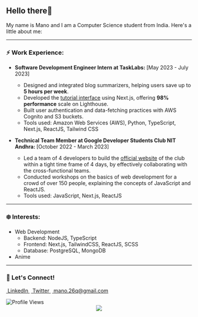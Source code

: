 ## Hello there👋

My name is Mano and I am a Computer Science student from India. Here's a little about me:

---

### ⚡ Work Experience:

- <strong>Software Development Engineer Intern at TaskLabs: </strong> [May 2023 - July 2023]
  - Designed and integrated blog summarizers, helping users save up to <strong>5 hours per week</strong>.
  - Developed the <a href="https://quicktask.app/" target="_blank">tutorial interface</a> using Next.js, offering <strong>98% performance</strong> scale on Lighthouse.
  - Built user authentication and data-fetching practices with AWS Cognito and S3 buckets.
  - Tools used: Amazon Web Services (AWS), Python, TypeScript, Next.js, ReactJS, Tailwind CSS

- <strong>Technical Team Member at Google Developer Students Club NIT Andhra: </strong>[October 2022 - March 2023]
  - Led a team of 4 developers to build the <a href="https://gdsc-nitandhra.vercel.app/" target="_blank">official website</a> of the club within a tight time frame of 4 days, by effectively collaborating with the cross-functional teams.
  - Conducted workshops on the basics of web development for a crowd of over 150 people, explaining the concepts of JavaScript and ReactJS.
  - Tools used: JavaScript, Next.js, ReactJS
    
---

### ❄️ Interests: 

- Web Development
  - Backend: NodeJS, TypeScript
  - Frontend: Next.js, TailwindCSS, ReactJS, SCSS
  - Database: PostgreSQL, MongoDB
- Anime

---

### 📧 Let's Connect!

<a href="https://www.linkedin.com/in/wmano/" rel=noreferrer target="_blank">&nbsp;LinkedIn&nbsp;</a>
<a href="https://twitter.com/mano__08" rel=noreferrer target="_blank">&nbsp;Twitter&nbsp;</a>
<a href="mailto:mano.26q@gmail.com" rel=noreferrer target="_blank">&nbsp;mano.26q@gmail.com&nbsp;</a>


<!-- <a href="https://www.buymeacoffee.com/mano26" rel=noreferrer target="_blank">buy me a coffee</a> -->

<img alt="Profile Views" src="https://komarev.com/ghpvc/?username=Mano-08&color=brightgreen&label=Profile+Views" />
<div align="center">
  <a href="https://holopin.io/mano26"><img src="https://holopin.me/@mano26" /></a>
</div>
